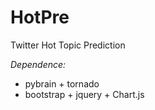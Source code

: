 HotPre
======

Twitter Hot Topic Prediction

*Dependence:*<br>
- pybrain + tornado
- bootstrap + jquery + Chart.js
